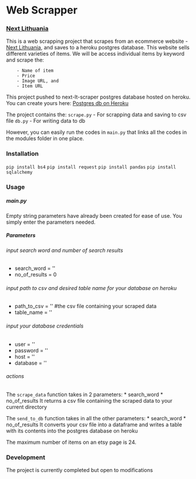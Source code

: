 # Web Scrapper
### [Next Lithuania][1]

This is a web scrapping project that scrapes from an ecommerce website - [Next Lithuania][1], and saves to a heroku postgres database.
This website sells different varieties of items. We will be access individual items by keyword and scrape the:

        - Name of item
        - Price
        - Image URL, and
        - Item URL

This project pushed to next-lt-scraper postgres database hosted on heroku.
You can create yours here: [Postgres db on Heroku][2]

The project contains the:
`scrape.py` - For scrapping data and saving to csv file
`db.py` - For writing data to db

However, you can easily run the codes in `main.py` that links all the codes in the modules folder in one place.


### Installation

```pip install bs4```
```pip install request```
```pip install pandas```
```pip install sqlalchemy```

### Usage
##### main.py

Empty string parameters have already been created for ease of use. 
You simply enter the parameters needed.

##### Parameters

###### input search word and number of search results
* search_word = ''
* no_of_results = 0

###### input path to csv and desired table name for your database on heroku
* path_to_csv = '' #the csv file containing your scraped data
* table_name = ''

###### input your database credentials
* user = ''
* password = ''
* host = ''
* database = ''

###### actions 
The `scrape_data` function takes in 2 parameters:
    * search_word
    * no_of_results
It returns a csv file containing the scraped data to your current directory

The `send_to_db` function takes in all the other parameters:
    * search_word
    * no_of_results
It converts your csv file into a dataframe and writes a table with its contents into the postgres database on heroku


The maximum number of items on an etsy page is 24.


### Development
The project is currently completed but open to modifications

[1]: https://www.next.lt/en "Next Lithuania"
[2]: https://dev.to/prisma/how-to-setup-a-free-postgresql-database-on-heroku-1dc1 "Postgres db on Heroku"
